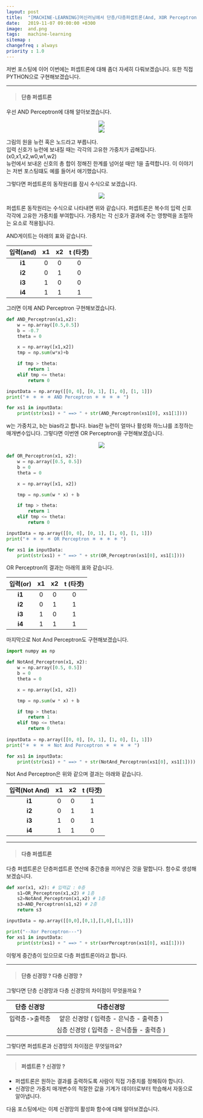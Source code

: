 ```yaml
---
layout: post
title:  "[MACHINE-LEARNING]머신러닝에서 단층/다층퍼셉트론(And, XOR Perceptron) 구현하기"
date:   2019-11-07 09:00:00 +0300
image:  and.png
tags:   machine-learning
sitemap :
changefreq : always
priority : 1.0
---
```




저번 포스팅에 이어 이번에는 퍼셉트론에 대해 좀더 자세히 다뤄보겠습니다. 또한 직접 PYTHON으로 구현해보겠습니다. 

-------

> #### 단층 퍼셉트론  

우선 AND Perceptron에 대해 알아보겠습니다. 


<center><img src="{{ site.baseurl }}/images/and.png" ></center>  
<center><img src="{{ site.baseurl }}/images/ml1.png" ></center>  


그림의 원을 뉴런 혹은 노드라고 부릅니다.  
입력 신호가 뉴런에 보내질 때는 각각의 고유한 가중치가 곱해집니다. (x0,x1,x2,w0,w1,w2)   
뉴런에서 보내온 신호의 총 합이 정해진 한계를 넘어설 때만 1을 출력합니다. 이 이야기는 저번 포스팅떄도 예를 들어서 애기했습니다.  

그렇다면 퍼셉트론의 동작원리를 잠시 수식으로 보겠습니다.

<center><img src="{{ site.baseurl }}/images/ml2.png" ></center>  


퍼셉트론 동작원리는 수식으로 나타내면 위와 같습니다. 퍼셉트론은 복수의 입력 신호 각각에 고유한 가중치를 부여합니다. 가중치는 각 신호가 결과에 주는 영향력을 조절하는 요소로 적용됩니다.  

AND게이트는 아래의 표와 같습니다.  

|  <center>입력(and)</center> |  <center> x1 </center> | <center> x2 </center> | <center> t (타겟)</center> | 
|:--------:|:--------:|:--------:|:--------:|
|**i1**|0|0|0|
|**i2**|0|1|0|
|**i3**|1|0|0|
|**i4**|1|1|1|

그러면 이제 AND Perceptron 구현해보겠습니다.

```python
def AND_Perceptron(x1,x2):
	w = np.array([0.5,0.5])
	b = -0.7
	theta = 0

	x = np.array([x1,x2])
	tmp = np.sum(w*x)+b

	if tmp > theta:
		return 1
	elif tmp <= theta:
		return 0

inputData = np.array([[0, 0], [0, 1], [1, 0], [1, 1]])
print("＊ ＊ ＊ ＊ AND Perceptron ＊ ＊ ＊ ＊ ")

for xs1 in inputData:
    print(str(xs1) + " ==> " + str(AND_Perceptron(xs1[0], xs1[1])))
```

w는 가중치고, b는 bias라고 합니다. bias란 뉴런이 얼마나 활성화 하느냐를 조정하는 매개변수입니다. 
그렇다면 이번엔 OR Perceptron을 구현해보겠습니다.

<center><img src="{{ site.baseurl }}/images/or.png" ></center>  

```python
def OR_Perceptron(x1, x2):
    w = np.array([0.5, 0.5])
    b = 0
    theta = 0

    x = np.array([x1, x2])

    tmp = np.sum(w * x) + b

    if tmp > theta:
        return 1
    elif tmp <= theta:
        return 0

inputData = np.array([[0, 0], [0, 1], [1, 0], [1, 1]])
print("＊ ＊ ＊ ＊ OR Perceptron ＊ ＊ ＊ ＊ ")

for xs1 in inputData:
    print(str(xs1) + " ==> " + str(OR_Perceptron(xs1[0], xs1[1])))
```

OR Perceptron의 결과는 아래의 표와 같습니다.  

|  <center>입력(or)</center> |  <center> x1 </center> | <center> x2 </center> | <center> t (타겟)</center> | 
|:--------:|:--------:|:--------:|:--------:|
|**i1**|0|0|0|
|**i2**|0|1|1|
|**i3**|1|0|1|
|**i4**|1|1|1|

마지막으로 Not And Perceptron도 구현해보겠습니다.  

```python
import numpy as np

def NotAnd_Perceptron(x1, x2):
    w = np.array([0.5, 0.5])
    b = 0
    theta = 0

    x = np.array([x1, x2])

    tmp = np.sum(w * x) + b

    if tmp > theta:
        return 1
    elif tmp <= theta:
        return 0
    
inputData = np.array([[0, 0], [0, 1], [1, 0], [1, 1]])
print("＊ ＊ ＊ ＊ Not And Perceptron ＊ ＊ ＊ ＊ ")

for xs1 in inputData:
    print(str(xs1) + " ==> " + str(NotAnd_Perceptron(xs1[0], xs1[1])))
```

Not And Perceptron은 위와 같으며 결과는 아래와 같습니다.  

|  <center>입력(Not And)</center> |  <center> x1 </center> | <center> x2 </center> | <center> t (타겟)</center> | 
|:--------:|:--------:|:--------:|:--------:|
|**i1**|0|0|1|
|**i2**|0|1|1|
|**i3**|1|0|1|
|**i4**|1|1|0|

-------

> #### 다층 퍼셉트론  

다층 퍼셉트론은 단층퍼셉트론 연산에 중간층을 끼어넣은 것을 말합니다. 함수로 생성해보겠습니다. 

```python
def xor(x1, x2): # 입력값 : 0층
    s1=OR_Perceptron(x1,x2) # 1층
    s2=NotAnd_Perceptron(x1,x2) # 1층
    s3=AND_Perceptron(s1,s2) # 2층
    return s3

inputData = np.array([[0,0],[0,1],[1,0],[1,1]])

print("--Xor Perceptron---")
for xs1 in inputData:
    print(str(xs1) + " ==> " + str(xorPerceptron(xs1[0], xs1[1])))

```

이렇게 중간층이 있으므로 다층 퍼셉트론이라고 합니다.  


------


> #### 단층 신경망 ? 다층 신경망 ?  

그렇다면 단층 신경망과 다층 신경망의 차이점이 무엇을까요 ?  

|  <center>단층 신경망</center> |  <center> 다층신경망 </center> |
|:--------:|:--------:|
|입력층->출력층|얕은 신경망 ( 입력층 - 은닉층 - 출력층 )|
||심층 신경망 ( 입력층 - 은닉층들 - 출력층 )|



그렇다면 퍼셉트론과 신경망의 차이점은 무엇일까요?  

------


> #### 퍼셉트론 ? 신경망 ? 

- 퍼셉트론은 원하는 결과를 출력하도록 사람이 직접 가중치를 정해줘야 합니다.  
- 신경망은 가중치 매개변수의 적잘한 값을 기계가 데이터로부터 학습해서 자동으로 알아냅니다.  


다음 포스팅에서는 이제 신경망의 활성화 함수에 대해 알아보겠습니다. 